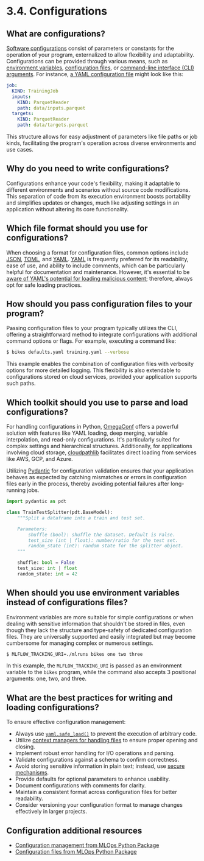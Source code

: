 # 3.4. Configurations

## What are configurations?

[Software configurations](https://en.wikipedia.org/wiki/Software_configuration_management) consist of parameters or constants for the operation of your program, externalized to allow flexibility and adaptability. Configurations can be provided through various means, such as [environment variables](https://en.wikipedia.org/wiki/Environment_variable), [configuration files](https://en.wikipedia.org/wiki/Configuration_file), or [command-line interface (CLI) arguments](https://en.wikipedia.org/wiki/Command-line_argument_parsing). For instance, [a YAML configuration file](https://en.wikipedia.org/wiki/YAML) might look like this:

```yaml
job:
  KIND: TrainingJob
  inputs:
    KIND: ParquetReader
    path: data/inputs.parquet
  targets:
    KIND: ParquetReader
    path: data/targets.parquet
```

This structure allows for easy adjustment of parameters like file paths or job kinds, facilitating the program's operation across diverse environments and use cases.

## Why do you need to write configurations?

Configurations enhance your code's flexibility, making it adaptable to different environments and scenarios without source code modifications. This separation of code from its execution environment boosts portability and simplifies updates or changes, much like adjusting settings in an application without altering its core functionality.

## Which file format should you use for configurations?

When choosing a format for configuration files, common options include [JSON](https://en.wikipedia.org/wiki/JSON), [TOML](https://en.wikipedia.org/wiki/TOML), and [YAML](https://en.wikipedia.org/wiki/YAML). [YAML](https://en.wikipedia.org/wiki/YAML) is frequently preferred for its readability, ease of use, and ability to include comments, which can be particularly helpful for documentation and maintenance. However, it's essential to be [aware of YAML's potential for loading malicious content](https://en.wikipedia.org/wiki/YAML#Security); therefore, always opt for safe loading practices.

## How should you pass configuration files to your program?

Passing configuration files to your program typically utilizes the CLI, offering a straightforward method to integrate configurations with additional command options or flags. For example, executing a command like:

```bash
$ bikes defaults.yaml training.yaml --verbose
```

This example enables the combination of configuration files with verbosity options for more detailed logging. This flexibility is also extendable to configurations stored on cloud services, provided your application supports such paths.

## Which toolkit should you use to parse and load configurations?

For handling configurations in Python, [OmegaConf](https://omegaconf.readthedocs.io/) offers a powerful solution with features like YAML loading, deep merging, variable interpolation, and read-only configurations. It's particularly suited for complex settings and hierarchical structures. Additionally, for applications involving cloud storage, [cloudpathlib](https://cloudpathlib.drivendata.org/stable/) facilitates direct loading from services like AWS, GCP, and Azure.

Utilizing [Pydantic](https://docs.pydantic.dev/latest/) for configuration validation ensures that your application behaves as expected by catching mismatches or errors in configuration files early in the process, thereby avoiding potential failures after long-running jobs.

```python
import pydantic as pdt

class TrainTestSplitter(pdt.BaseModel):
    """Split a dataframe into a train and test set.

    Parameters:
        shuffle (bool): shuffle the dataset. Default is False.
        test_size (int | float): number/ratio for the test set.
        random_state (int): random state for the splitter object.
    """

    shuffle: bool = False
    test_size: int | float
    random_state: int = 42
```

## When should you use environment variables instead of configurations files?

Environment variables are more suitable for simple configurations or when dealing with sensitive information that shouldn't be stored in files, even though they lack the structure and type-safety of dedicated configuration files. They are universally supported and easily integrated but may become cumbersome for managing complex or numerous settings.

```bash
$ MLFLOW_TRACKING_URI=./mlruns bikes one two three
```

In this example, the `MLFLOW_TRACKING_URI` is passed as an environment variable to the `bikes` program, while the command also accepts 3 positional arguments: one, two, and three.

## What are the best practices for writing and loading configurations?

To ensure effective configuration management:

- Always use [`yaml.safe_load()`](https://pyyaml.org/wiki/PyYAMLDocumentation) to prevent the execution of arbitrary code.
- Utilize [context managers for handling files](https://docs.python.org/3/library/functions.html#open) to ensure proper opening and closing.
- Implement robust error handling for I/O operations and parsing.
- Validate configurations against a schema to confirm correctness.
- Avoid storing sensitive information in plain text; instead, use [secure mechanisms](https://www.vaultproject.io/).
- Provide defaults for optional parameters to enhance usability.
- Document configurations with comments for clarity.
- Maintain a consistent format across configuration files for better readability.
- Consider versioning your configuration format to manage changes effectively in larger projects.

## Configuration additional resources

- [Configuration management from MLOps Python Package](https://github.com/fmind/mlops-python-package/blob/main/src/bikes/io/configs.py)
- [Configuration files from MLOps Python Package](https://github.com/fmind/mlops-python-package/tree/main/confs)